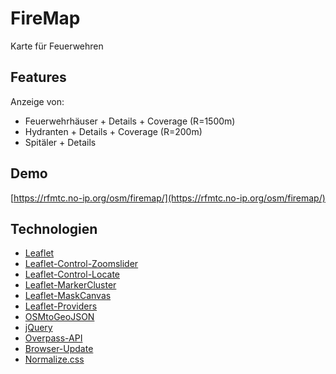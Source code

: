 ﻿# FireMap

Karte für Feuerwehren

## Features

Anzeige von:

* Feuerwehrhäuser + Details + Coverage (R=1500m)
* Hydranten + Details + Coverage (R=200m)
* Spitäler + Details

## Demo

[https://rfmtc.no-ip.org/osm/firemap/](https://rfmtc.no-ip.org/osm/firemap/)

## Technologien

* [Leaflet](http://leafletjs.com/)
* [Leaflet-Control-Zoomslider](https://github.com/kartena/Leaflet.zoomslider)
* [Leaflet-Control-Locate](https://github.com/domoritz/leaflet-locatecontrol)
* [Leaflet-MarkerCluster](https://github.com/danzel/Leaflet.markercluster)
* [Leaflet-MaskCanvas](https://github.com/domoritz/leaflet-maskcanvas)
* [Leaflet-Providers](https://github.com/seelmann/leaflet-providers)
* [OSMtoGeoJSON](https://github.com/tyrasd/osmtogeojson)
* [jQuery](https://jquery.com/)
* [Overpass-API](https://wiki.openstreetmap.org/wiki/Overpass_API)
* [Browser-Update](http://www.browser-update.org/)
* [Normalize.css](https://github.com/necolas/normalize.css/)